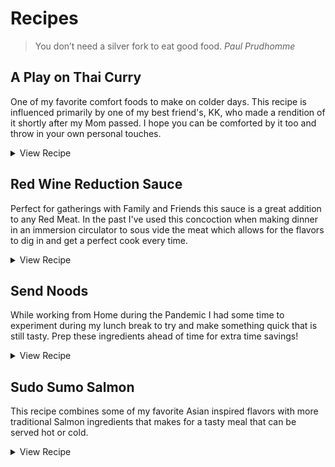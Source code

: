 # Recipes
> You don’t need a silver fork to eat good food. _Paul Prudhomme_

## A Play on Thai Curry
One of my favorite comfort foods to make on colder days. This recipe is influenced primarily by one of my best friend's, KK, who made a rendition of it shortly after my Mom passed. I hope you can be comforted by it too and throw in your own personal touches.

<details>

  <summary>View Recipe</summary>

<dl>
  <dt>Serves</dt>
  <dd>4 - 6 People</dd>
  <dt>Preperation Time</dt>
  <dd>10 - 15 minutes</dd>
  <dt>Cook Time</dt>
  <dd>Under 1 Hour</dd>
  <dt>Tool's You'll Need</dt>
  <dd>Dutch Oven or Large Pot</dd>
  <dd>Spatula</dd>
  <dd>Kitchen Knife</dd>
  <dd>Table Spoon for Measurement's</dd>
  <dd>Serving Spoon/Ladel</dd>
  <dd>(Optional) Blender</dd>
</dl>

<h3>Ingredients</h3>
<ul>
  <li>Red Thai Curry Paste <em>(2 tablespoons, <strong>Panang is my Recommended Curry Paste</strong>)</em></li>
  <li>Coconut Milk <em>(Buy a Box, 33.8 oz or a few cans. Having Extra can help to Dilute the heat of the Curry if needed)</em></li>
  <li>Rice or Noodles to serve the goodness on top of <em>(1+ Cup of Rice, it&#39;s impossible to gauge the amount of Noodles so do what meets you and your guest needs)</em></li>
  <li>1 Yellow Onion <em>(Diced)</em></li>
  <li>Green Onion <em>(2-3 stalks, Thinly Sliced including White and Green bits)</em></li>
  <li>Garlic <em>(Mince 2-3 or more Cloves, you can substitute with Garlic Powder)</em><ul>
  <li><em>If you are a Garlic lover like I am then put more in! I&#39;m not the <strong>Garlic-Police</strong></em></li>
  </ul>
  </li>
  <li>Soy Sauce <em>(3 Tablespoons)</em></li>
  <li>Fish Sauce <em>(Couple of Dashes, this will smell to some noses a bit odd, but, adds some &quot;Umami&quot; to the mix which you&#39;ll love when you&#39;re eating)</em></li>
  <li><strong>Protein of Your Choice!</strong> Here are some suggestions <em>(1 - 1.5 pounds cut into bite sized cubes)</em>:<ul>
  <li>Chicken Thighs <em>(has the fat content to not dry out)</em></li>
  <li>Pork</li>
  <li>Beef</li>
  <li>Tofu <em>(Firm)</em></li>
  </ul>
  </li>
  <li>Bok Choy or Other Leafy Green <em>(Roughly Chopped, Swiss Chard is a nutritional powerhouse and is available most places)</em></li>
  <li>Bamboo Shoots and/or Shredded Carrots to provide some <em>crunch</em><ul>
  <li><em><strong>Note</strong>: Peanuts are also good to throw on this dish for added crunch and fat content.</em></li>
  </ul>
  </li>
  <li>Olive Oil/Any Cooking Oil you have on hand</li>
  <li>Salt to taste</li>
  <li><em>(Optional)</em> Thai Eggplant <em>(Cut into Quarters)</em></li>
  <li><em>(Optional)</em> Sesame Oil <em>(Just a Dash or Two)</em></li>
  <li><em>(Optional)</em> Lime <em>(Cut into Quarters)</em></li>
  </ul>

  <h3>Prep and Cook</h3>

  <ul>
  <li>Dice the Yellow Onion.</li>
  <li>Heat up a Dutch Oven/Large Pot over medium-high heat with 1 - 2 Tablespoons of oil.</li>
  <li>Add in the diced Yellow Onion with a pinch of salt.<ul>
  <li><strong>Before you add the Onion!</strong> Later on if you choose to use a blender to make the Curry Base then set a quarter of the Onion aside to blend.</li>
  </ul>
  </li>
  <li>While the Yellow Onion begins to simmer prep the other ingredients:<ul>
  <li>Thinly slice the Green Onion</li>
  <li>Mince your Garlic</li>
  <li>Cut the Protein/Tofu into bite sized pieces.</li>
  <li>Roughly cut the Bok Choy into 1/4 inch slices including the leaves.</li>
  <li><em><strong>Optional:</strong> If you grabbed some Thai Eggplant then cut them into quarters as well.</em></li>
  </ul>
  </li>
  <li>Add the chopped Bok Choy to the Pot after the Yellow Onion is starting to become fragrant.</li>
  <li><em><strong>Choose Your Path: Curry Base Options</strong></em><ul>
  <li><strong>Using the Blender</strong><ul>
  <li>If you have a Blender handy add the Green Onion, Garlic, quarter of the Yellow Onion, 2 Tablespoons of Curry Paste, a splash of oil and about a half cup of Coconut Milk.</li>
  <li>Throw in a couple dashes of Fish Sauce, Soy Sauce and <em>optional Sesame Oil</em> for a flavor boost.</li>
  <li>Blend them together until it&#39;s a relatively smooth texture.</li>
  <li>Pour the Blended mix into the Pot.</li>
  </ul>
  </li>
  <li><strong>Just the Pot</strong><ul>
  <li>If you do not want to use a blender then just add the Green Onion, Garlic and 2 Tablespoons of Curry Paste to your pot that is simmering the Yellow Onion.</li>
  <li>Add in a half cup of Coconut Milk with a couple dashes of Fish Sauce, Soy Sauce and <em>optional Sesame Oil</em>.</li>
  </ul>
  </li>
  </ul>
  </li>
  <li>Let the ingredients simmer for a few minutes then pour in any leftover Coconut Milk. <em><strong>Note: If you are using a blender you can add a little Coconut Milk to it and get all the little bits of missed ingredients. As a bonus it will aerate the milk.</strong></em></li>
  <li>Add in your Protein of Choice and <em>optional Thai Eggplant</em> to the Pot.</li>
  <li>Stir and Cover the Pot to let the ingredients simmer and get to know each other without loosing much of the Coconut Milk due to evaporation.</li>
  <li>Stir occasionally over the next 10 - 15 minutes.</li>
  <li>Add in your Bamboo Shoots, Carrots or Both to give a little crunch to the dish.</li>
  <li>Remove the lid from the Pot and let the Curry reduce, stirring occasionally, and try to scrape any bits on the bottom of the pan that may have formed. <em><strong>While it&#39;s reducing Prepare your Rice or Noodles.</strong></em></li>
  <li>Once the Rice/Noodles are cooking <strong>taste the Curry</strong>. If it&#39;s too spicy for you or the people you are serving just add in more Coconut Milk to dilute it.<ul>
  <li>Try putting a little bit of fresh Lime Juice into your samples. The citrus/acidity it adds can really make or break a dish for some pallets.</li>
  </ul>
  </li>
  <li>Once your Rice/Noodles are done check the Curry. If it has the consistency you&#39;re looking for then take it off direct heat, otherwise, let it reduce further stirring occasionally.<ul>
  <li><em>By leaving it on the heat source you will thicken the Curry just ensure you stir and scrape the bottom of the Pot for those tasty thangs that adhere to the bottom</em>.</li>
  </ul>
  </li>
</ul>

<h3>Serve</h3>
  <ul>
    <li>Add your cooked Rice or Noodles to a bowl and cover with your Curry.</li>
    <li>Adorn with a quarter of Lime to add to the dish as needed.</li>
  <li><strong>Enjoy!</strong></li>
</ul>
</details>

## Red Wine Reduction Sauce
Perfect for gatherings with Family and Friends this sauce is a great addition to any Red Meat. In the past I've used this concoction when making dinner in an immersion circulator to sous vide the meat which allows for the flavors to dig in and get a perfect cook every time.

<details>

  <summary>View Recipe</summary>

<dl>
  <dt>Use On</dt>
    <dd>1 - 2 Pounds of Red Meat</dd>
  <dt>Tool's You'll Need</dt>
    <dd>Sauce Pan</dd>
    <dd>Spatula</dd>
    <dd>Kitchen Knife</dd>
    <dd>Table Spoon for Measurement's</dd>
    <dd>(Optional) Immersion Circulator (I use Anova's Base Model)</dd>
</dl>

<h3 id="ingredients">Ingredients</h3>
  <ul>
    <li>Butter (Dont be shy but 4 tablespoons if you want a number)</li>
    <li>3 Shallots (Cut into Quarters)</li>
    <li>3 Garlic Cloves or more if you like it Garlicy (Minced)</li>
    <li>Rosemary (2 - 3 Sprigs)</li>
    <li>Red Wine (1 Cup)</li>
    <li>Demi-Glace (1.5 ounces, or a 2 tablespoons of Browning/Seasoning Sauce if you cant find Demi-Glace)</li>
    <li>Salt and Pepper</li>
    </ul>
    <h3>Prep and Cook</h3>
    <ul>
    <li>Throw the Butter, Shallots and Rosemary into a Pan on Medium-High heat.</li>
    <li>Stir the pan occasionally until the Shallot is looking like it's beginning to caramelize.</li>
    <li>Toss in the Garlic and mix it together. Let it sit until you can smell the Garlic aroma.</li>
    <li>Add in the Red Wine to deglaze the pan and scrape up any flavor nuggets that may be sitting at the bottom of the pan and bring to a boil.</li>
    <li>Let the sauce reduce to burn off the alcohol twinge.
    <ul>
      <li>Give the sauce a taste every 5 - 10 minutes to see if it still has that alcohol bite.</li>
    </ul>
    </li>
    <li>Put the Demi-Glace/Browning Sauce into the same pan and mix it all up.</li>
    <li>Taste and add Salt and Pepper to your liking.</li>
    <li>Add on top of your meat before popping into the sous vide bath or as your cooking your meat.</li>
    <li><strong>Enjoy!</strong></li>
  </ul>

</details>


## Send Noods
While working from Home during the Pandemic I had some time to experiment during my lunch break to try and make something quick that is still tasty. Prep these ingredients ahead of time for extra time savings!

<details>

  <summary>View Recipe</summary>

<dl>
  <dt>Tool's You'll Need</dt>
    <dd>Pan</dd>
    <dd>Pot to Boil Noodles</dd>
    <dd>Spatula</dd>
    <dd>Kitchen Knife</dd>
    <dd>Teaspoon and Tablespoon for Measurement's</dd>
</dl>

<h3 id="ingredients">Ingredients</h3>
<ul>
  <li>Butter (1 Tablespoon, Substitute with Oil)</li>
  <li>Gochujang (Korean Chili Paste which is awesome but feel free to substitute with other Chili Paste's/Hot Sauces, 1 Teaspoon - 1 Tablespoon, this really depends on how much spice you can handle)</li>
  <li>Chinese 5 Spice (Just a Pinch and by Pinch I mean it this can overpower a lot of dishes)</li>
  <li>Green Onion (1 Stalk Thinly Sliced, Substitute with Onion Powder ~1 - 2 Tablespoons)</li>
  <li>Garlic (1 Clove Minced, Substitute with Garlic Powder ~1 - 2 Tablespoons)</li>
  <li>Fish Oil (Just a Dash)</li>
  <li>Sesame Oil (Just a Dash)</li>
  <li>Hoisin (1 - 2 Tablespoons)</li>
  <li>Any Noodle (Preferably something that lends to be Stir Fried)</li>
  <li>Honey, Sugar or Brown Sugar (1 Tablespoon)</li>
  <li>Soy Sauce (1 Tablespoon, Supplies the Salt Content, Sub in Golden Mountain Sauce or other similar products if you'd like!)</li>
  <li>(Optional) Soft Boiled or Fried Egg</li>
  <li>(Optional) Lime to provide acidity</li>
  </ul>
  <h3 id="prep-and-cook">Prep and Cook</h3>
  <ul>
  <li>Bring a Pot to a Boil for your Noodles. While that's happening you can begin the other steps below.</li>
  <li>In a Pan over medium heat add Butter, Garlic, and Green Onion then cook until fragrant.</li>
  <li>Whisk together the Gochujang, Fish Oil, Sesame Oil, Soy Sauce and Hoisin in another bowl or if in a time crunch just pop it into the pan and mix it together thoroughly.</li>
  <li>Add the Gochujang mixture to the Pan with the Butter, Garlic and Green Onion stirring occasionally.</li>
  <li>Put your Noodles into the boiling water if you haven't already and let them cook per your packages instructions.</li>
  <li>Let the sauce reduce as your noodles are cooking.</li>
  <li>Once the Noodles are done add them to your sauce pan and mix together until they're coated head to toe.</li>
</ul>


<h3>Serve</h3>
  <ul>
    <li>Put the coated Noodles into a Bowl and adorn with an Egg if you'd like for extra protein.</li>
    <li>Squeeze on some Lime Juice to cut through the fattiness of the dish if that fits your palette.</li>
  <li><strong>Enjoy!</strong></li>
</ul>

</details>

## Sudo Sumo Salmon
This recipe combines some of my favorite Asian inspired flavors with more traditional Salmon ingredients that makes for a tasty meal that can be served hot or cold.

<details>

  <summary>View Recipe</summary>

  <dl>
    <dt>Serves</dt>
    <dd>4 - 6 People</dd>
    <dt>Preperation Time</dt>
    <dd>15 - 30 minutes</dd>
    <dt>Cook Time</dt>
    <dd>Under 1 Hour</dd>
    <dt>Tool's You'll Need</dt>
    <dd><em>(Optional)</em> Blender</dd>
    <dd><em>(Optional)</em> Sous Vide/Immersion Circulator</dd>
    <dd>Pan (Cast Iron Preferred)</dd>
    <dd>Spatula</dd>
    <dd>Kitchen Knife</dd>
    <dd>Measuring Cup, Tablespoon and Teaspoon</dd>
  </dl>

<h3 id="ingredients">Ingredients</h3>
<ul>
  <li>Salmon (2 Pounds or More)</li>
  <li>Olive Oil (1/4 Cup)</li>
  <li>1 Shallot (Minced or Roughly Cut and Blended)</li>
  <li>Yellow Onion (1/4 Onion Mined or Blended)</li>
  <li>Garlic (2 - 3 Cloves Minced or Blended)</li>
  <li>Dill (Fresh is Preferred, De-stemmed 2 - 3 Tablespoons)</li>
  <li>Smoked Paprika (1 Tablespoon, Substitute with Normal Paprika)</li>
  <li>Green Onion (2 - 3 Stalks Cut Thinly or Blended)</li>
  <li>Ginger (1 Tablespoon)</li>
  <li>Lemon (Cut in Half for Marinade, Slice other Half Thinly)</li>
  <li>Hoisin (1/4 Cup)</li>
  <li>Soy Sauce (1/2 Cup)</li>
  <li>Honey (2 Tablespoons, Can Substitute with Sugar)</li>
  <li>Gochujang (Korean Chili Paste which is awesome but feel free to substitute with other Chili Paste's/Hot Sauces, 1 Teaspoon - 1 Tablespoon, this really depends on how much spice you can handle)</li>
  <li><em>(Optional)</em>  Teriyaki Sauce (1/4 Cup)</li>
  <li><em>(Optional)</em>  Fish Sauce (Just a Dash)</li>
  <li><em>(Optional)</em>  Liquid Smoke (1 Teaspoon)</li>
</ul>

<h3 id="prep-and-cook">Prep and Cook</h3>
<ul>
  <li>Pull out Salmon and Sprinkle with a little bit of Salt <em>(not a lot of Salt! this is already a salty dish with the other sauces)</em>, Pepper and Smoked Paprika. After you're done cover and place in your fridge.</li>
  <li>Combine all other ingredients <em>(everything but the Salmon)</em> in a Blender if you're using one and blend until it's a smooth texture. This includes the the Olive Oil, juice from half of the Lemon and other ingredients outlined above.</li>
  <li>Once Marinated Pour Marinade into a Bag that is Safe to Sous Vide if you're going that route or into a container of your choosing. You can also save some of the marinade to put on rice, noodles or vegetables it pretty much works on anything!</li>
  <li>Place Salmon in Marinade and coat entirely.</li>
  <li><em>(Optional)</em> If you would like some more Lemon flavor cut the other half into thin slices and place on top of the Salmon. Or, add more Lemon juice to the marinade.</li>
  <li>Set Sous Vide to 111 Degrees and Drop Salmon in a water tight bag into the bath. Let for a <strong>maximum</strong> time of <strong>45 minutes</strong>. If you're not using a Souse Vide then let your Salmon sit in the marinade for a few minutes and set your oven to a low temperature (150 - 200 degrees). Place the Salmon in the oven on a greased baking sheet or wood plank that has been soaked in water (around a half hour or so).</li>
  <li>Once the Salmon is done in it's initial cook remove from the heat source and put a Cast Iron pan with a Tablespoon of oil onto your stove at Medium-High heat. Oils with a high smoke point are preferred so you're not smoking out your kitchen such as Vegetable Oil.</li>
  <li>Once the pan is hot place the Salmon skin side down on the pan and let it cook for 2 - 3 minutes to get the skin nice and crispy.</li>
  <li>Remove the pan from the heat source and move your Salmon to a serving tray.</li>
</ul>


<h3>Serve</h3>
  <ul>
    <li>If enjoying hot serve immediately over rice, noodles or vegetables. Otherwise, let it cool off and add it into a salad for a healthier meal.</li>
    <li>If you have some marinade leftover use it as a sauce for other sides on the plate or mix with a little more Olive Oil to use as a salad dressing.</li>
  <li><strong>Enjoy!</strong></li>
</ul>

</details>
